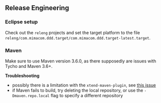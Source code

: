 ## Release Engineering

### Eclipse setup
Check out the `releng` projects and set the target platform to the file `releng/com.mimacom.ddd.target/com.mimacom.ddd.target-latest.target`.

### Maven

Make sure to use Maven version 3.6.0, as there supposedly are issues with Tycho and Maven 3.6+.

**Troubleshooting**
* possibly there is a limitation with the `xtend-maven-plugin`, see [this issue](https://github.com/eclipse/xtext-xtend/issues/576)
* if Maven fails to build, try deleting the local repository, or use the `-Dmaven.repo.local` flag to specify a different repository
